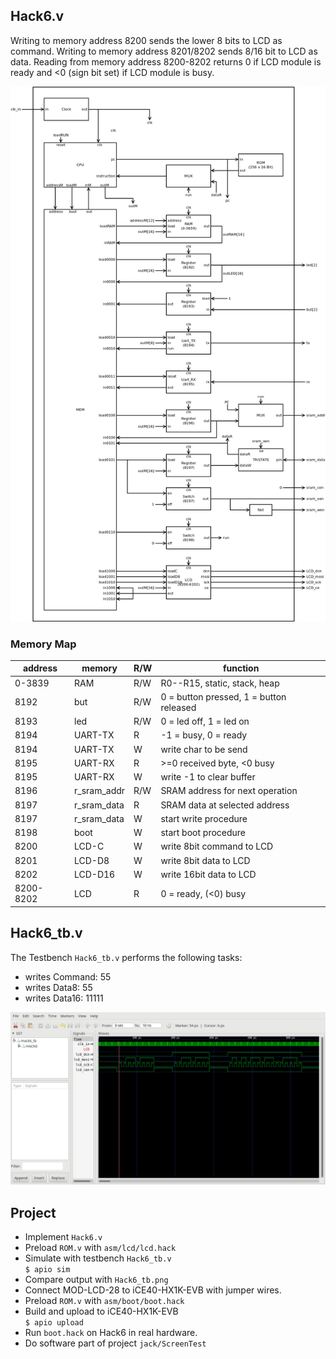 ## Hack6.v
Writing to memory address 8200 sends the lower 8 bits to LCD as command. Writing to memory address 8201/8202 sends 8/16 bit to LCD as data. Reading from memory address 8200-8202 returns 0 if LCD module is ready and <0 (sign bit set) if LCD module is busy.

![](Hack6.png)

### Memory Map

 |address | memory|R/W|function|
 |-|-|-|-|
 |0-3839  | RAM|R/W|R0--R15, static, stack, heap|
 | 8192    | but|R/W|0 = button pressed, 1 = button released|
 | 8193    | led|R/W|0 = led off, 1 = led on|
 | 8194    | UART-TX|R|-1 = busy, 0 = ready|
 | 8194    | UART-TX|W|write char to be send|
 | 8195    | UART-RX|R|>=0 received byte, <0 busy|
 | 8195    | UART-RX|W|write -1 to clear buffer|
 |8196|r_sram_addr|R/W|SRAM address for next operation|
 |8197|r_sram_data|R|SRAM data at selected address|
 |8197|r_sram_data|W|start write procedure|
 |8198|boot|W|start boot procedure|
 |8200|LCD-C|W|write 8bit command to LCD|
 |8201|LCD-D8|W|write 8bit data to LCD|
 |8202|LCD-D16|W|write 16bit data to LCD|
 |8200-8202|LCD|R|0 = ready, (<0) busy|
 
 
## Hack6_tb.v
The Testbench `Hack6_tb.v` performs the following tasks:
* writes Command: 55
* writes Data8: 55
* writes Data16: 11111

![](Hack6_tb.png)

## Project

* Implement `Hack6.v`
* Preload `ROM.v` with `asm/lcd/lcd.hack`
* Simulate with testbench `Hack6_tb.v`  
`$ apio sim`
* Compare output with `Hack6_tb.png`
* Connect MOD-LCD-28 to iCE40-HX1K-EVB with jumper wires.
* Preload `ROM.v` with `asm/boot/boot.hack`
* Build and upload to iCE40-HX1K-EVB  
 `$ apio upload`
* Run `boot.hack` on Hack6 in real hardware.
* Do software part of project `jack/ScreenTest`
  